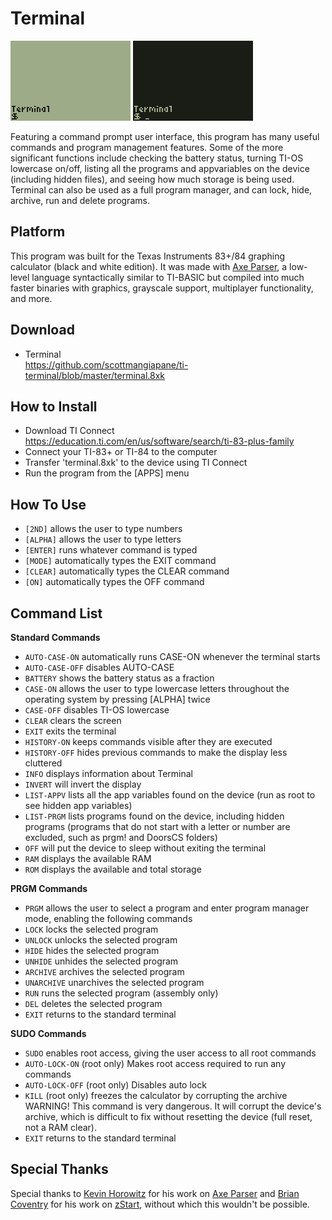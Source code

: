 # Terminal

<img src="screenshot-1.gif" width="192">
<img src="screenshot-2.gif" width="192">

Featuring a command prompt user interface, this program has many useful commands and program management features. Some of the more significant functions include checking the battery status, turning TI-OS lowercase on/off, listing all the programs and appvariables on the device (including hidden files), and seeing how much storage is being used. Terminal can also be used as a full program manager, and can lock, hide, archive, run and delete programs.

## Platform

This program was built for the Texas Instruments 83+/84 graphing calculator (black and white edition). It was made with [Axe Parser](https://www.ticalc.org/archives/files/fileinfo/456/45659.html), a low-level language syntactically similar to TI-BASIC but compiled into much faster binaries with graphics, grayscale support, multiplayer functionality, and more.

## Download

* Terminal  
https://github.com/scottmangiapane/ti-terminal/blob/master/terminal.8xk

## How to Install

* Download TI Connect  
https://education.ti.com/en/us/software/search/ti-83-plus-family
* Connect your TI-83+ or TI-84 to the computer
* Transfer 'terminal.8xk' to the device using TI Connect
* Run the program from the [APPS] menu

## How To Use

* `[2ND]` allows the user to type numbers
* `[ALPHA]` allows the user to type letters
* `[ENTER]` runs whatever command is typed
* `[MODE]` automatically types the EXIT command
* `[CLEAR]` automatically types the CLEAR command
* `[ON]` automatically types the OFF command

## Command List

**Standard Commands**

* `AUTO-CASE-ON` automatically runs CASE-ON whenever the terminal starts
* `AUTO-CASE-OFF` disables AUTO-CASE
* `BATTERY` shows the battery status as a fraction
* `CASE-ON` allows the user to type lowercase letters throughout the operating system by pressing [ALPHA] twice
* `CASE-OFF` disables TI-OS lowercase
* `CLEAR` clears the screen
* `EXIT` exits the terminal
* `HISTORY-ON` keeps commands visible after they are executed
* `HISTORY-OFF` hides previous commands to make the display less cluttered
* `INFO` displays information about Terminal
* `INVERT` will invert the display
* `LIST-APPV` lists all the app variables found on the device (run as root to see hidden app variables)
* `LIST-PRGM` lists programs found on the device, including hidden programs (programs that do not start with a letter or number are excluded, such as prgm! and DoorsCS folders)
* `OFF` will put the device to sleep without exiting the terminal
* `RAM` displays the available RAM
* `ROM` displays the available and total storage

**PRGM Commands**

* `PRGM` allows the user to select a program and enter program manager mode, enabling the following commands
* `LOCK` locks the selected program
* `UNLOCK` unlocks the selected program
* `HIDE` hides the selected program
* `UNHIDE` unhides the selected program
* `ARCHIVE` archives the selected program
* `UNARCHIVE` unarchives the selected program
* `RUN` runs the selected program (assembly only)
* `DEL` deletes the selected program
* `EXIT` returns to the standard terminal

**SUDO Commands**

* `SUDO` enables root access, giving the user access to all root commands
* `AUTO-LOCK-ON` (root only) Makes root access required to run any commands
* `AUTO-LOCK-OFF` (root only) Disables auto lock
* `KILL` (root only) freezes the calculator by corrupting the archive  
WARNING! This command is very dangerous. It will corrupt the device's archive, which is difficult to fix without resetting the device (full reset, not a RAM clear).
* `EXIT` returns to the standard terminal

## Special Thanks

Special thanks to [Kevin Horowitz](https://www.ticalc.org/archives/files/authors/103/10304.html) for his work on [Axe Parser](https://www.ticalc.org/archives/files/fileinfo/456/45659.html) and [Brian Coventry](https://github.com/bcov77) for his work on [zStart](https://www.omnimaga.org/ti-z80-calculator-projects/zstart-an-app-that-runs-on-ram-clears/msg361451/#msg361451), without which this wouldn't be possible.
